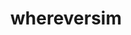 ---
layout: default
title: whereversim
parent: device-details
grand_parent: GUI
nav_order: 1
permalink: /:grand_parent/:parent/:title
---